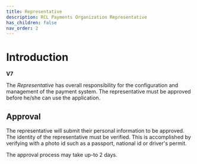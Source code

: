 ```yaml
---
title: Representative
description: RCL Payments Organization Representative
has_children: false
nav_order: 2
---
```


# Introduction
**V7**

The *Representative* has overall responsibility for the configuration and management of the payment system. The representative must be approved before he/she can use the application. 

## Approval

The representative will submit their personal information to be approved. The identity of the representative must be verified. This is accomplished by verifying with a photo id such as a passport, national id or driver's permit.

The approval process may take up-to 2 days.